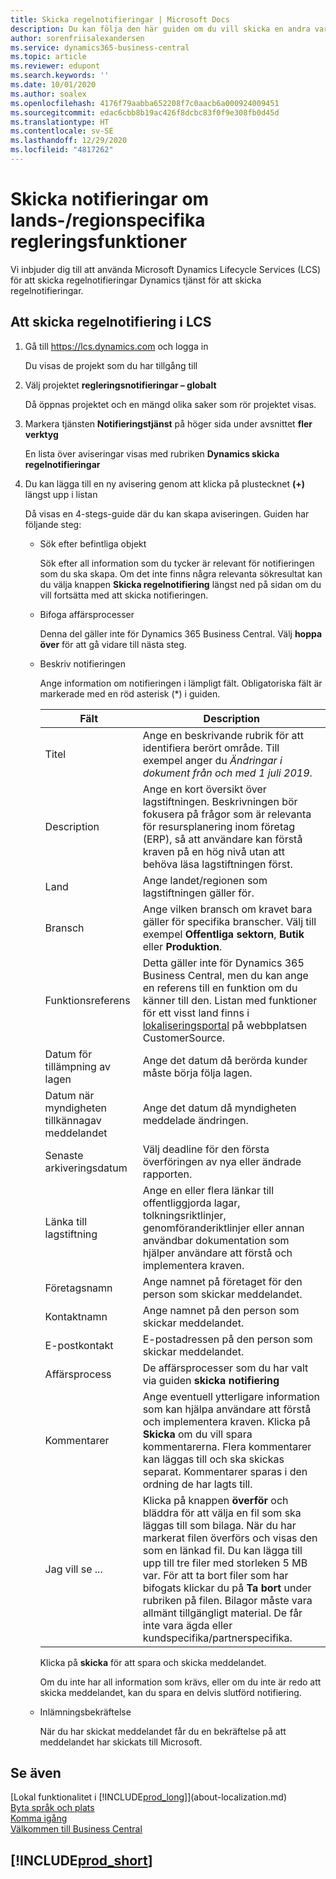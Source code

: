 ```yaml
---
title: Skicka regelnotifieringar | Microsoft Docs
description: Du kan följa den här guiden om du vill skicka en andra varning till produktteamet om du vet om nya bestämmelser som kräver stöd för funktionen i Business Central.
author: sorenfriisalexandersen
ms.service: dynamics365-business-central
ms.topic: article
ms.reviewer: edupont
ms.search.keywords: ''
ms.date: 10/01/2020
ms.author: soalex
ms.openlocfilehash: 4176f79aabba652208f7c0aacb6a000924009451
ms.sourcegitcommit: edac6cbb8b19ac426f8dcbc83f0f9e308fb0d45d
ms.translationtype: HT
ms.contentlocale: sv-SE
ms.lasthandoff: 12/29/2020
ms.locfileid: "4817262"
---
```

# <a name="submit-alerts-about-countryregion-specific-regulatory-features"></a>Skicka notifieringar om lands-/regionspecifika regleringsfunktioner

Vi inbjuder dig till att använda Microsoft Dynamics Lifecycle Services (LCS) för att skicka regelnotifieringar Dynamics tjänst för att skicka regelnotifieringar.  

## <a name="to-submit-a-regulatory-alert-in-lcs"></a>Att skicka regelnotifiering i LCS

1. Gå till https://lcs.dynamics.com och logga in  

    Du visas de projekt som du har tillgång till

2. Välj projektet **regleringsnotifieringar – globalt**

    Då öppnas projektet och en mängd olika saker som rör projektet visas.

3. Markera tjänsten **Notifieringstjänst** på höger sida under avsnittet **fler verktyg**

    En lista över aviseringar visas med rubriken **Dynamics skicka regelnotifieringar**

4. Du kan lägga till en ny avisering genom att klicka på plustecknet **(+)** längst upp i listan

    Då visas en 4-stegs-guide där du kan skapa aviseringen. Guiden har följande steg:
    - Sök efter befintliga objekt

        Sök efter all information som du tycker är relevant för notifieringen som du ska skapa. Om det inte finns några relevanta sökresultat kan du välja knappen **Skicka regelnotifiering** längst ned på sidan om du vill fortsätta med att skicka notifieringen.
    - Bifoga affärsprocesser

        Denna del gäller inte för Dynamics 365 Business Central. Välj **hoppa över** för att gå vidare till nästa steg.
    - Beskriv notifieringen

        Ange information om notifieringen i lämpligt fält. Obligatoriska fält är markerade med en röd asterisk (\*) i guiden.

        |Fält        |Description                               |
        |-------------|------------------------------------------|
        |Titel  | Ange en beskrivande rubrik för att identifiera berört område. Till exempel anger du *Ändringar i dokument från och med 1 juli 2019*. |
        |Description  | Ange en kort översikt över lagstiftningen. Beskrivningen bör fokusera på frågor som är relevanta för resursplanering inom företag (ERP), så att användare kan förstå kraven på en hög nivå utan att behöva läsa lagstiftningen först.|
        |Land  | Ange landet/regionen som lagstiftningen gäller för.|
        |Bransch| Ange vilken bransch om kravet bara gäller för specifika branscher. Välj till exempel **Offentliga sektorn**, **Butik** eller **Produktion**.|
        |Funktionsreferens  | Detta gäller inte för Dynamics 365 Business Central, men du kan ange en referens till en funktion om du känner till den. Listan med funktioner för ett visst land finns i [lokaliseringsportal](https://mbs.microsoft.com/customersource/global/ax/support/support-news/GFMLocalizationPortalMC) på webbplatsen CustomerSource. |
        |Datum för tillämpning av lagen  | Ange det datum då berörda kunder måste börja följa lagen.|
        |Datum när myndigheten tillkännagav meddelandet  | Ange det datum då myndigheten meddelade ändringen.|
        |Senaste arkiveringsdatum  | Välj deadline för den första överföringen av nya eller ändrade rapporten.|
        |Länka till lagstiftning  | Ange en eller flera länkar till offentliggjorda lagar, tolkningsriktlinjer, genomföranderiktlinjer eller annan användbar dokumentation som hjälper användare att förstå och implementera kraven.|
        |Företagsnamn  | Ange namnet på företaget för den person som skickar meddelandet.|
        |Kontaktnamn  | Ange namnet på den person som skickar meddelandet. |
        |E-postkontakt  | E-postadressen på den person som skickar meddelandet.|
        |Affärsprocess  | De affärsprocesser som du har valt via guiden **skicka notifiering**|
        |Kommentarer  | Ange eventuell ytterligare information som kan hjälpa användare att förstå och implementera kraven. Klicka på **Skicka** om du vill spara kommentarerna. Flera kommentarer kan läggas till och ska skickas separat. Kommentarer sparas i den ordning de har lagts till. |
        |Jag vill se ...  | Klicka på knappen **överför** och bläddra för att välja en fil som ska läggas till som bilaga. När du har markerat filen överförs och visas den som en länkad fil. Du kan lägga till upp till tre filer med storleken 5 MB var. För att ta bort filer som har bifogats klickar du på **Ta bort** under rubriken på filen. Bilagor måste vara allmänt tillgängligt material. De får inte vara ägda eller kundspecifika/partnerspecifika.|

        Klicka på **skicka** för att spara och skicka meddelandet.

        Om du inte har all information som krävs, eller om du inte är redo att skicka meddelandet, kan du spara en delvis slutförd notifiering.

    - Inlämningsbekräftelse

      När du har skickat meddelandet får du en bekräftelse på att meddelandet har skickats till Microsoft.

## <a name="see-also"></a>Se även

[Lokal funktionalitet i [!INCLUDE[prod_long](includes/prod_long.md)]](about-localization.md)  
[Byta språk och plats](about-locale-language.md)  
[Komma igång](product-get-started.md)  
[Välkommen till Business Central](index.md)  

## [!INCLUDE[prod_short](includes/free_trial_md.md)]  
